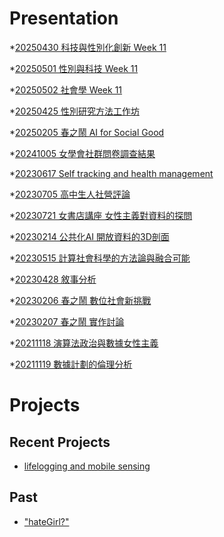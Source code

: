 # Presentation
*[20250430 科技與性別化創新 Week 11](https://docs.google.com/presentation/d/e/2PACX-1vSMKTnWKimk3gVLs4fAV0tBObYOG-m7Z3VFzOHz0rWrcnD97jjw_D5JCzq9E5K5DmKCi5wzWVVy0pHn/pub?start=false&loop=false&delayms=3000)

*[20250501 性別與科技 Week 11]()

*[20250502 社會學 Week 11]()

*[20250425 性別研究方法工作坊]()

*[20250205 春之鬧 AI for Social Good]()

*[20241005 女學會社群問卷調查結果]()

*[20230617 Self tracking and health management]()

*[20230705 高中生人社營評論]()

*[20230721 女書店講座 女性主義對資料的探問]()

*[20230214 公共化AI 開放資料的3D剖面]()

*[20230515 計算社會科學的方法論與融合可能]()

*[20230428 敘事分析]()

*[20230206 春之鬧 數位社會新挑戰]()

*[20230207 春之鬧 實作討論]()


*[20211118 演算法政治與數據女性主義]()

*[20211119 數據計劃的倫理分析]()


# Projects

## Recent Projects
* [lifelogging and mobile sensing]()

## Past
* ["hateGirl?"]()


